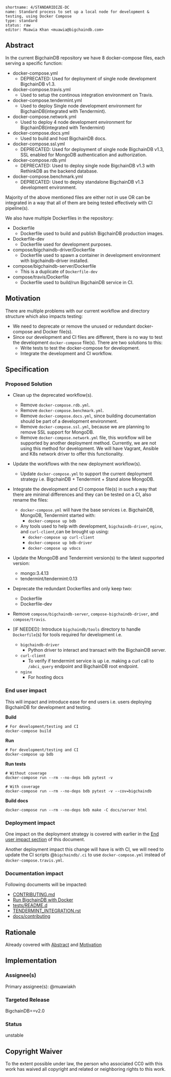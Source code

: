 ```
shortname: 4/STANDARIDIZE-DC
name: Standard process to set up a local node for development & testing, using Docker Compose
type: standard
status: raw
editor: Muawia Khan <muawia@bigchaindb.com>
```


## Abstract
In the current BigchainDB repository we have 8 docker-compose files, each serving a specific function:

- docker-compose.yml
  - DEPRECATED: Used for deployment of single node development BigchainDB v1.3.
- docker-compose.travis.yml
  - Used to setup the continous integration environment on Travis.
- docker-compose.tendermint.yml
  - Used to deploy Single node development environment for BigchainDB(integrated with Tendermint).
- docker-compose.network.yml
  - Used to deploy 4 node development environment for BigchainDB(integrated with Tendermint)
- docker-compose.docs.yml
  - Used to build and host BigchainDB docs.
- docker-compose.ssl.yml
  - DEPRECATED: Used for deployment of single node BigchainDB v1.3, SSL enabled for MongoDB authentication and authorization.
- docker-compose.rdb.yml
  - DEPRECATED: Used to deploy single node BigchainDB v1.3 with RethinkDB as the backend database.
- docker-compose.benchmark.yml
  - DEPRECATED: Used to deploy standalone BigchainDB v1.3 development environment.


Majority of the above mentioned files are either not in use OR can be integrated in a way that all of them are being tested effectively with CI pipeline(s).

We also have multiple Dockerfiles in the repository:

- Dockerfile
  - Dockerfile used to build and publish BigchainDB production images.
- Dockerfile-dev
  - Dockerfile used for development purposes.
- compose/bigchaindb-driver/Dockerfile
  - Dockerfile used to spawn a container in development environment with bigchaindb-driver installed.
- compose/bigchaindb-server/Dockerfile
  - This is a duplicate of `Dockerfile-dev`
- compose/travis/Dockerfile
  - Dockerfile used to build/run BigchainDB service in CI.

## Motivation
There are multiple problems with our current workflow and directory structure which also impacts testing:

- We need to deprecate or remove the unused or redundant docker-compose and Docker file(s).
- Since our development and CI files are different, there is no way to test the development `docker-compose` file(s). There are two solutions to this:
  - Write tests to test the docker-compose for development.
  - Integrate the development and CI workflow.


## Specification

### Proposed Solution

- Clean up the deprecated workflow(s).
  - Remove `docker-compose.rdb.yml`.
  - Remove `docker-compose.benchmark.yml`.
  - Remove `docker-compose.docs.yml`, since building documentation should be part of a development environment.
  - Remove `docker-compose.ssl.yml`, because we are planning to remove SSL support for MongoDB.
  - Remove `docker-compose.network.yml` file, this workflow will be supported by another deployment method. Currently, we are not using this method for development. We will have Vagrant, Ansible and K8s network driver to offer this functionality.

- Update the workflows with the new deployment workflow(s).
  - Update `docker-compose.yml` to support the current deployment strategy i.e. BigchainDB + Tendermint + Stand alone MongoDB.
- Integrate the development and CI compose file(s) in such a way that there are minimal differences and they can be tested on a CI, also rename the files:
  - `docker-compose.yml` will have the base services i.e.
  BigchainDB, MongoDB, Tendermint started with:
    - `docker-compose up bdb`
  - Any tools used to help with development, `bigchaindb-driver`, `nginx`, and `curl-client`,can be brought up using:
    - `docker-compose up curl-client`
    - `docker-compose up bdb-driver`
    - `docker-compose up vdocs`

- Update the MongoDB and Tendermint version(s) to the latest supported version:

  - mongo:3.4.13
  - tendermint/tendermint:0.13

- Deprecate the redundant Dockerfiles and only keep two:
  - Dockerfile
  - Dockerfile-dev

- Remove `compose/bigchaindb-server`, `compose-bigchaindb-driver`, and `compose/travis`.

- [IF NEEDED]: Introduce `bigchaindb/tools` directory to handle `Dockerfile`(s) for tools required for development i.e.
  - `bigchaindb-driver`
    - Python driver to interact and transact with the BigchainDB server.
  - `curl-client`
    - To verify if tendermint service is up i.e. making a curl call to `/abci_query` endpoint and BigchainDB root endpoint.
  - `nginx`
    - For hosting docs


### End user impact
This will impact and introduce ease for end users i.e. users deploying BigchainDB for development and testing.

**Build**

```
# For development/testing and CI
docker-compose build
```

**Run**

```
# For development/testing and CI
docker-compose up bdb
```

**Run tests**
```
# Without coverage
docker-compose run --rm --no-deps bdb pytest -v

# With coverage
docker-compose run --rm --no-deps bdb pytest -v --cov=bigchaindb
```

**Build docs**
```
docker-compose run --rm --no-deps bdb make -C docs/server html
```


### Deployment impact
One impact on the deployment strategy is covered with earlier in the [End user impact section](#end-user-impact) of this document.

Another deployment impact this change will have is with CI, we will need to update the CI scripts @`bigchaindb/.ci` to use `docker-compose.yml` instead of `docker-compose.travis.yml`.


### Documentation impact
Following documents will be impacted:

- [CONTRIBUTING.md](https://github.com/bigchaindb/bigchaindb/blob/tendermint/CONTRIBUTING.md)
- [Run BigchainDB with Docker](https://docs.bigchaindb.com/projects/server/en/tendermint/appendices/run-with-docker.html)
- [tests/README.d](https://github.com/bigchaindb/bigchaindb/blob/tendermint/tests/README.md)
- [TENDERMINT_INTEGRATION.rst](https://github.com/bigchaindb/bigchaindb/blob/tendermint/TENDERMINT_INTEGRATION.rst)
- [docs/contributing](https://github.com/bigchaindb/bigchaindb/pull/2119)


## Rationale
Already covered with [Abstract](#abstract) and [Motivation](#motivation)


## Implementation


### Assignee(s)
Primary assignee(s): @muawiakh


### Targeted Release
BigchainDB==v2.0


### Status
unstable


## Copyright Waiver
To the extent possible under law, the person who associated CC0 with this work has waived all copyright and related or neighboring rights to this work.
